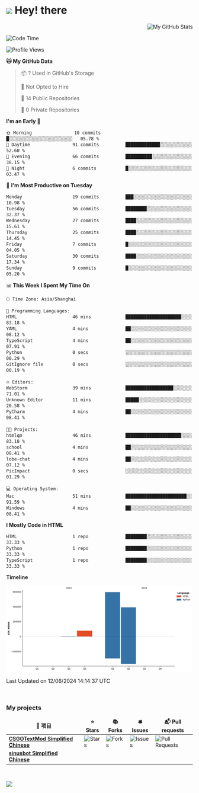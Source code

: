 <h1><img src="https://emojis.slackmojis.com/emojis/images/1531849430/4246/blob-sunglasses.gif?1531849430" width="30"/> Hey! there</h1>

<a href="https://github.com/hexgu#gh-dark-mode-only">
  <img src="https://github-readme-stats.vercel.app/api?username=hexgu" align="right" alt="My GitHub Stats" />
</a>

<br>


<!--START_SECTION:waka-->
![Code Time](http://img.shields.io/badge/Code%20Time-58%20mins-blue)

![Profile Views](http://img.shields.io/badge/Profile%20Views-5-blue)

**🐱 My GitHub Data** 

> 📦 ? Used in GitHub's Storage 
 > 
> 🚫 Not Opted to Hire
 > 
> 📜 14 Public Repositories 
 > 
> 🔑 0 Private Repositories 
 > 
**I'm an Early 🐤** 

```text
🌞 Morning                10 commits          █░░░░░░░░░░░░░░░░░░░░░░░░   05.78 % 
🌆 Daytime                91 commits          █████████████░░░░░░░░░░░░   52.60 % 
🌃 Evening                66 commits          ██████████░░░░░░░░░░░░░░░   38.15 % 
🌙 Night                  6 commits           █░░░░░░░░░░░░░░░░░░░░░░░░   03.47 % 
```
📅 **I'm Most Productive on Tuesday** 

```text
Monday                   19 commits          ███░░░░░░░░░░░░░░░░░░░░░░   10.98 % 
Tuesday                  56 commits          ████████░░░░░░░░░░░░░░░░░   32.37 % 
Wednesday                27 commits          ████░░░░░░░░░░░░░░░░░░░░░   15.61 % 
Thursday                 25 commits          ████░░░░░░░░░░░░░░░░░░░░░   14.45 % 
Friday                   7 commits           █░░░░░░░░░░░░░░░░░░░░░░░░   04.05 % 
Saturday                 30 commits          ████░░░░░░░░░░░░░░░░░░░░░   17.34 % 
Sunday                   9 commits           █░░░░░░░░░░░░░░░░░░░░░░░░   05.20 % 
```


📊 **This Week I Spent My Time On** 

```text
🕑︎ Time Zone: Asia/Shanghai

💬 Programming Languages: 
HTML                     46 mins             █████████████████████░░░░   83.18 % 
YAML                     4 mins              ██░░░░░░░░░░░░░░░░░░░░░░░   08.12 % 
TypeScript               4 mins              ██░░░░░░░░░░░░░░░░░░░░░░░   07.91 % 
Python                   0 secs              ░░░░░░░░░░░░░░░░░░░░░░░░░   00.29 % 
GitIgnore file           0 secs              ░░░░░░░░░░░░░░░░░░░░░░░░░   00.19 % 

🔥 Editors: 
WebStorm                 39 mins             ██████████████████░░░░░░░   71.01 % 
Unknown Editor           11 mins             █████░░░░░░░░░░░░░░░░░░░░   20.58 % 
PyCharm                  4 mins              ██░░░░░░░░░░░░░░░░░░░░░░░   08.41 % 

🐱‍💻 Projects: 
htmlqm                   46 mins             █████████████████████░░░░   83.18 % 
school                   4 mins              ██░░░░░░░░░░░░░░░░░░░░░░░   08.41 % 
lobe-chat                4 mins              ██░░░░░░░░░░░░░░░░░░░░░░░   07.12 % 
PicImpact                0 secs              ░░░░░░░░░░░░░░░░░░░░░░░░░   01.29 % 

💻 Operating System: 
Mac                      51 mins             ███████████████████████░░   91.59 % 
Windows                  4 mins              ██░░░░░░░░░░░░░░░░░░░░░░░   08.41 % 
```

**I Mostly Code in HTML** 

```text
HTML                     1 repo              ████████░░░░░░░░░░░░░░░░░   33.33 % 
Python                   1 repo              ████████░░░░░░░░░░░░░░░░░   33.33 % 
TypeScript               1 repo              ████████░░░░░░░░░░░░░░░░░   33.33 % 
```



**Timeline**

![Lines of Code chart](https://raw.githubusercontent.com/hexgu/hexgu/main/assets/bar_graph.png)


 Last Updated on 12/06/2024 14:14:37 UTC
<!--END_SECTION:waka-->

<br>



<h3>My projects</h3>
<table>
  <thead align="center">
    <tr border: none;>
      <td><b>🎁 项目</b></td>
      <td><b>⭐ Stars</b></td>
      <td><b>📚 Forks</b></td>
      <td><b>🛎 Issues</b></td>
      <td><b>📬 Pull requests</b></td>
    </tr>
  </thead>
  <tbody>
    <tr>
      <td><a href="https://github.com/hexgu/CSGOTextMod_Simplified-Chinese"><b>CSGOTextMod Simplified Chinese</b></a></td>
      <td><img alt="Stars" src="https://img.shields.io/github/stars/hexgu/CSGOTextMod_Simplified-Chinese?style=flat-square&labelColor=343b41"/></td>
      <td><img alt="Forks" src="https://img.shields.io/github/forks/hexgu/CSGOTextMod_Simplified-Chinese?style=flat-square&labelColor=343b41"/></td>
      <td><img alt="Issues" src="https://img.shields.io/github/issues/hexgu/CSGOTextMod_Simplified-Chinese?style=flat-square&labelColor=343b41"/></td>
      <td><img alt="Pull Requests" src="https://img.shields.io/github/issues-pr/hexgu/CSGOTextMod_Simplified-Chinese?style=flat-square&labelColor=343b41"/></td>
    </tr>
    <tr>
      <td><a href="https://forum.sinusbot.com/resources/%E7%AE%80%E4%BD%93%E4%B8%AD%E6%96%87-simplified-chinese-translation.520/"><b>sinusbot Simplified Chinese</b></a></td>
      <td></td>
      <td></td>
      <td></td>
      <td></td>
    </tr>
  </tbody>
</table>

<br>

![](https://komarev.com/ghpvc/?username=hexgu)
